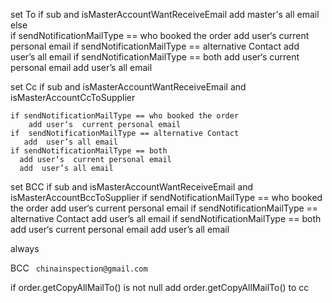 

set To 
if sub and isMasterAccountWantReceiveEmail
	add master's all email 
else 	
	if sendNotificationMailType == who booked the order
		add user‘s  current personal email
	if 	sendNotificationMailType == alternative Contact
	   add  user’s all email
   if sendNotificationMailType == both
      add user‘s  current personal email 
      add  user’s all email
	   
set Cc
if sub and isMasterAccountWantReceiveEmail and  isMasterAccountCcToSupplier

	if sendNotificationMailType == who booked the order
		add user‘s  current personal email
	if 	sendNotificationMailType == alternative Contact
	   add  user’s all email
    if sendNotificationMailType == both
      add user‘s  current personal email 
      add  user’s all email


set BCC 
if sub and isMasterAccountWantReceiveEmail and isMasterAccountBccToSupplier
	if sendNotificationMailType == who booked the order
		add user‘s  current personal email
	if 	sendNotificationMailType == alternative Contact
	   add  user’s all email
    if sendNotificationMailType == both
      add user‘s  current personal email 
      add  user’s all email

always

BCC  ` chinainspection@gmail.com` 

if order.getCopyAllMailTo() is not null 
	add order.getCopyAllMailTo() to cc







